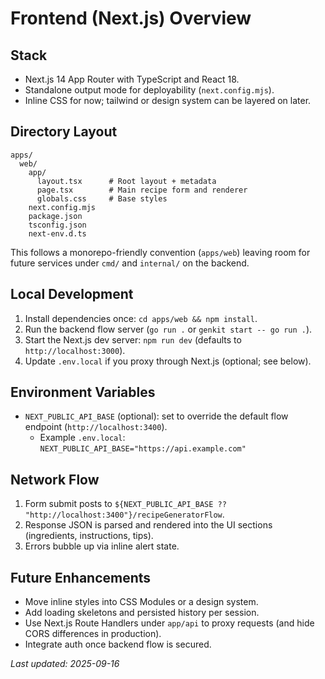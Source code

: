 # Frontend (Next.js) Overview

## Stack
- Next.js 14 App Router with TypeScript and React 18.
- Standalone output mode for deployability (`next.config.mjs`).
- Inline CSS for now; tailwind or design system can be layered on later.

## Directory Layout
```
apps/
  web/
    app/
      layout.tsx      # Root layout + metadata
      page.tsx        # Main recipe form and renderer
      globals.css     # Base styles
    next.config.mjs
    package.json
    tsconfig.json
    next-env.d.ts
```

This follows a monorepo-friendly convention (`apps/web`) leaving room for future services under `cmd/` and `internal/` on the backend.

## Local Development
1. Install dependencies once: `cd apps/web && npm install`.
2. Run the backend flow server (`go run .` or `genkit start -- go run .`).
3. Start the Next.js dev server: `npm run dev` (defaults to `http://localhost:3000`).
4. Update `.env.local` if you proxy through Next.js (optional; see below).

## Environment Variables
- `NEXT_PUBLIC_API_BASE` (optional): set to override the default flow endpoint (`http://localhost:3400`).
  - Example `.env.local`: `NEXT_PUBLIC_API_BASE="https://api.example.com"`

## Network Flow
1. Form submit posts to `${NEXT_PUBLIC_API_BASE ?? "http://localhost:3400"}/recipeGeneratorFlow`.
2. Response JSON is parsed and rendered into the UI sections (ingredients, instructions, tips).
3. Errors bubble up via inline alert state.

## Future Enhancements
- Move inline styles into CSS Modules or a design system.
- Add loading skeletons and persisted history per session.
- Use Next.js Route Handlers under `app/api` to proxy requests (and hide CORS differences in production).
- Integrate auth once backend flow is secured.

_Last updated: 2025-09-16_
